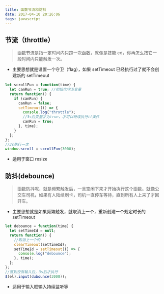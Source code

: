 ```yaml
---
title: 函数节流和防抖
date: 2017-04-10 20:26:06
tags: javascript
---
```


## 节流（throttle）

> 函数节流是指一定时间内只跑一次函数，就像是技能 cd，你再怎么按它一段时间内只能触发一次。

* 主要思想就是设置一个守卫（flag），如果 setTimeout 已经执行过了就不会创建新的 setTimeout

```javascript
let scrollFun = function(time) {
  let canRun = true; //初始化守卫变量
  return function() {
    if (canRun) {
      canRun = false;
      setTimeout(() => {
        console.log("throttle");
        //3s后变量才为true，才可以继续执行if条件
        canRun = true;
      }, time);
    }
  };
};
//3s执行一次
window.scroll = scrollFun(3000);
```

* 适用于窗口 resize

## 防抖(debounce)

> 函数防抖呢，就是频繁触发后，一旦空闲下来才开始执行这个函数。就像公交车司机，如果有人陆续刷卡，司机一直停车等待，直到所有人上来了才回开车。

* 主要思想就是如果频繁触发，就取消上一个，重新创建一个规定时长的 setTimeout

```javascript
let debounce = function(time) {
  let setTimeId = null;
  return function() {
    //取消上一个的
    clearTimeout(setTimeId);
    setTimeId = setTimeout(() => {
      console.log("debounce");
    }, time);
  };
};
//直到没有输入后，3s后才执行
$(el).input(dubounce(3000));
```

* 适用于输入框输入持续监听等
